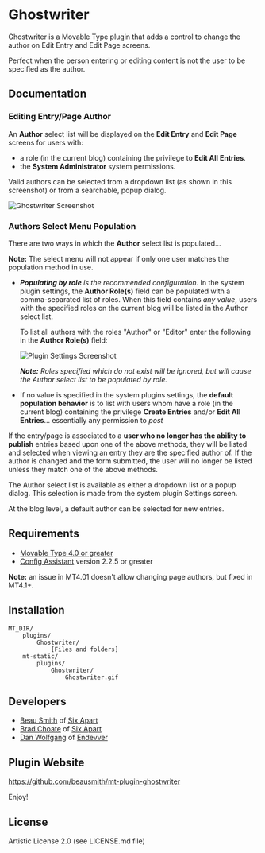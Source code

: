 # Ghostwriter

Ghostwriter is a Movable Type plugin that adds a control to change the author
on Edit Entry and Edit Page screens.

Perfect when the person entering or editing content is not the user to be
specified as the author.

## Documentation

### Editing Entry/Page Author

An **Author** select list will be displayed on the **Edit Entry** and **Edit
Page** screens for users with:

* a role (in the current blog) containing the privilege to **Edit All
  Entries**.
* the **System Administrator** system permissions.

Valid authors can be selected from a dropdown list (as shown in this
screenshot) or from a searchable, popup dialog.

![Ghostwriter Screenshot](http://github.com/beausmith/mt-plugin-ghostwriter/blob/master/screenshot-select-author.png?raw=true)

### Authors Select Menu Population

There are two ways in which the **Author** select list is populated...

**Note:** The select menu will not appear if only one user matches the
population method in use.

* ***Populating by role** is the recommended configuration.* In the system
  plugin settings, the **Author Role(s)** field can be populated with a
  comma-separated list of roles. When this field contains *any value*, users
  with the specified roles on the current blog will be listed in the Author
  select list.

    To list all authors with the roles "Author" or "Editor" enter the
    following in the **Author Role(s)** field:
    
     ![Plugin Settings
    Screenshot](http://github.com/beausmith/mt-plugin-ghostwriter/blob/master/screenshot-plugin-settings.png?raw=true)

    ***Note:** Roles specified which do not exist will be ignored, but will
    cause the Author select list to be populated by role.*

* If no value is specified in the system plugins settings, the **default
  population behavior** is to list with users whom have a role (in the current
  blog) containing the privilege **Create Entries** and/or **Edit All
  Entries**... essentially any permission to *post*

If the entry/page is associated to a **user who no longer has the ability to
publish** entries based upon one of the above methods, they will be listed and
selected when viewing an entry they are the specified author of. If the author
is changed and the form submitted, the user will no longer be listed unless
they match one of the above methods.

The Author select list is available as either a dropdown list or a popup
dialog. This selection is made from the system plugin Settings screen.

At the blog level, a default author can be selected for new entries.


## Requirements

* [Movable Type 4.0 or greater](http://www.movabletype.com)
* [Config
  Assistant](https://github.com/openmelody/mt-plugin-configassistant/downloads)
  version 2.2.5 or greater

**Note:** an issue in MT4.01 doesn't allow changing page authors, but fixed in
MT4.1+.

## Installation

    MT_DIR/
        plugins/
            Ghostwriter/
                [Files and folders]
        mt-static/
            plugins/
                Ghostwriter/
                    Ghostwriter.gif

## Developers

* [Beau Smith](http://beausmith.com) of [Six Apart](http://www.sixapart.com)
* [Brad Choate](http://bradchoate.com) of [Six Apart](http://www.sixapart.com)
* [Dan Wolfgang](http://danandsherree.com) of [Endevver](http://endevver.com)

## Plugin Website

<https://github.com/beausmith/mt-plugin-ghostwriter>

Enjoy!

## License

Artistic License 2.0 (see LICENSE.md file)
